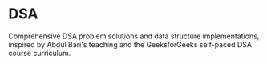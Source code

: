 # DSA
Comprehensive DSA problem solutions and data structure implementations, inspired by Abdul Bari's teaching and the GeeksforGeeks self-paced DSA course curriculum.

